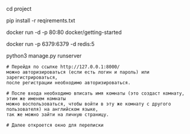 cd project

pip install -r reqirements.txt

docker run -d -p 80:80 docker/getting-started

docker run -p 6379:6379 -d redis:5

python3 manage.py runserver


``` 
# Перейдя по ссылке http://127.0.0.1:8000/
можно авторизироваться (если есть логин и пароль) или зарегистрироваться,
после регистрации необходимо авторизироваться.

# После входа необходимо вписать имя комнаты (это создаст комнату, этим же именем комнаты 
можно воспользоваться, чтобы войти в эту же комнату с другого пользователя) на английском языке,
так же можно зайти на личную страницу.

# Далее откроется окно для переписки

```




